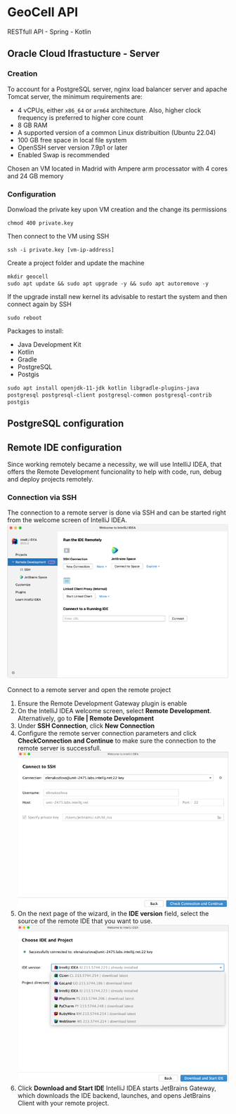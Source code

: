 # GeoCell API
RESTfull API - Spring - Kotlin

## Oracle Cloud Ifrastucture - Server

### Creation

To account for a PostgreSQL server, nginx load balancer server and apache Tomcat server, the minimum requirements are:

- 4 vCPUs, either ```x86_64``` or ```arm64``` architecture. Also, higher clock frequency is preferred to higher core count
- 8 GB RAM
- A supported version of a common Linux distribuition (Ubuntu 22.04)
- 100 GB free space in local file system
- OpenSSH server version 7.9p1 or later
- Enabled Swap is recommended

Chosen an VM located in Madrid with Ampere arm processator with 4 cores and 24 GB memory

### Configuration
Donwload the private key upon VM creation and the change its permissions
```terminal
chmod 400 private.key
```

Then connect to the VM using SSH
```terminal
ssh -i private.key [vm-ip-address]
```

Create a project folder and update the machine
```terminal
mkdir geocell
sudo apt update && sudo apt upgrade -y && sudo apt autoremove -y
```

If the upgrade install new kernel its advisable to restart the system and then connect again by SSH
```terminal
sudo reboot
```

Packages to install:

- Java Development Kit
- Kotlin
- Gradle
- PostgreSQL
- Postgis

```terminal
sudo apt install openjdk-11-jdk kotlin libgradle-plugins-java postgresql postgresql-client postgresql-common postgresql-contrib postgis
```

## PostgreSQL configuration

## Remote IDE configuration
Since working remotely became a necessity, we will use IntelliJ IDEA, that offers the Remote Development funcionality to help with code, run, debug and deploy projects remotely.

### Connection via SSH
The connection to a remote server is done via SSH and can be started right from the welcome screen of IntelliJ IDEA.
![](img/idea-ssh1.png)

Connect to a remote server and open the remote project

1. Ensure the Remote Development Gateway plugin is enable
2. On the IntelliJ IDEA welcome screen, select **Remote Development**. Alternatively, go to **File | Remote Development**
3. Under **SSH Connection**, click **New Connection**
4. Configure the remote server connection parameters and click **CheckConnection and Continue** to make sure the connection to the remote server is successfull.
![](img/idea-ssh2.png)
5. On the next page of the wizard, in the **IDE version** field, select the source of the remote IDE that you want to use.
![](img/idea-ssh3.png)
6. Click **Download and Start IDE**
IntelliJ IDEA starts JetBrains Gateway, which downloads the IDE backend, launches, and opens JetBrains Client with your remote project.